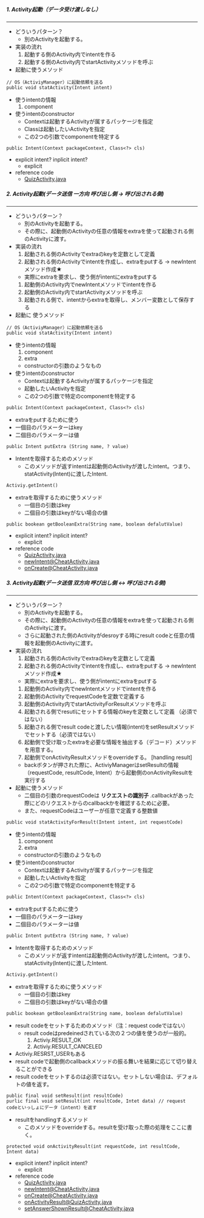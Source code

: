 ##### 1. Activity起動（データ受け渡しなし）
---
- どういうパターン？
  - 別のActivityを起動する。
- 実装の流れ
  1. 起動する側のActivity内でintentを作る
  1. 起動する側のActivity内でstartActivityメソッドを呼ぶ
- 起動に使うメソッド
```
// OS（ActiviyManager）に起動依頼を送る
public void statActivity(Intent intent)
```
- 使うintentの情報
  1. component
- 使うintentのconstructor
    - Contextは起動するActivityが属するパッケージを指定
    - Classは起動したいActivityを指定
    - この2つの引数でcomponentを特定する
```
public Intent(Context packageContext, Class<?> cls)
```
- explicit intent? inplicit intent?
  - explicit
- reference code
  - [QuizActivity.java](https://github.com/mizushou/GeoQuiz/blob/86b79e4063c5737f42432ac6353b125e25fe3b0d/app/src/main/java/com/example/shouhei/geoquiz/QuizActivity.java#L131-L142)

##### 2. Activity起動(データ送信 一方向 呼び出し側 -> 呼び出される側)
---
- どういうパターン？
  - 別のActivityを起動する。
  - その際に、起動側のActivityの任意の情報をextraを使って起動される側のActivityに渡す。
- 実装の流れ
  1. 起動される側のActivityでextraのkeyを定数として定義
  1. 起動される側のActivityでintentを作成し、extraをputする -> newIntentメソッド作成★
    - 実際にextraを要求し、使う側がintentにextraをputする
  1. 起動側のActivity内でnewIntentメソッドでintentを作る
  1. 起動側のActivity内でstartActivityメソッドを呼ぶ
  1. 起動される側で、intentからextraを取得し、メンバー変数として保存する
- 起動に 使うメソッド
```
// OS（ActiviyManager）に起動依頼を送る
public void statActivity(Intent intent)
```
- 使うintentの情報
  1. component
  2. extra
    - constructorの引数のようなもの
- 使うintentのconstructor
    - Contextは起動するActivityが属するパッケージを指定
    - 起動したいActivityを指定
    - この2つの引数で特定のcomponentを特定する
```
public Intent(Context packageContext, Class<?> cls)
```
- extraをputするために使う
- 一個目のパラメーターはkey
- 二個目のパラメーターは値
```
public Intent putExtra (String name, ? value)
```
- Intentを取得するためのメソッド
  - このメソッドが返すintentは起動側のActivityが渡したintent。つまり、statActivity(Intent)に渡したIntent.
```
Activiy.getIntent()
```
- extraを取得するために使うメソッド
  - 一個目の引数はkey
  - 二個目の引数はkeyがない場合の値
```
public bookean getBooleanExtra(String name, boolean defalutValue)
```
- explicit intent? inplicit intent?
  - explicit
- reference code
  - [QuizActivity.java](https://github.com/mizushou/GeoQuiz/blob/86b79e4063c5737f42432ac6353b125e25fe3b0d/app/src/main/java/com/example/shouhei/geoquiz/QuizActivity.java#L131-L142)
  - [newIntent@CheatActivity.java ](https://github.com/mizushou/GeoQuiz/blob/86b79e4063c5737f42432ac6353b125e25fe3b0d/app/src/main/java/com/example/shouhei/geoquiz/CheatActivity.java#L21-L25)
  - [onCreate@CheatActivity.java](https://github.com/mizushou/GeoQuiz/blob/86b79e4063c5737f42432ac6353b125e25fe3b0d/app/src/main/java/com/example/shouhei/geoquiz/CheatActivity.java#L21-L25)


##### 3. Activity起動(データ送信 双方向 呼び出し側 <-> 呼び出される側)
---
- どういうパターン？
  - 別のActivityを起動する。
  - その際に、起動側のActivityの任意の情報をextraを使って起動される側のActivityに渡す。
  - さらに起動された側のActivityがdesroyする時にresult codeと任意の情報を起動側のActivityに渡す。
- 実装の流れ
  1. 起動される側のActivityでextraのkeyを定数として定義
  1. 起動される側のActivityでintentを作成し、extraをputする -> newIntentメソッド作成★
    - 実際にextraを要求し、使う側がintentにextraをputする
  1. 起動側のActivity内でnewIntentメソッドでintentを作る
  1. 起動側のActivityでrequestCodeを定数で定義する
  1. 起動側のActivity内でstartActivityForResultメソッドを呼ぶ
  1. 起動される側でresutlにセットする情報のkeyを定数として定義 （必須ではない）
  1. 起動される側でresult codeと渡したい情報(intent)をsetResultメソッドでセットする（必須ではない）
  1. 起動側で受け取ったextraを必要な情報を抽出する（デコード）メソッドを用意する。
  1. 起動側でonActivityResultメソッドをoverrideする。 [handling result]
    - backボタンが押された際に、ActiviyManagerはsetResultの情報（requestCode, resultCode, Intent）から起動側のonActivityResultを実行する
- 起動に使うメソッド
  - 二個目の引数のrequestCodeは **リクエストの識別子** .callbackがあった際にどのリクエストからのcallbackかを確認するために必要。
  - また、requestCodeはユーザーが任意で定義する整数値
```
public void statActivityForResult(Intent intent, int requestCode)
```
- 使うintentの情報
  1. component
  2. extra
    - constructorの引数のようなもの
- 使うintentのconstructor
    - Contextは起動するActivityが属するパッケージを指定
    - 起動したいActivityを指定
    - この2つの引数で特定のcomponentを特定する
```
public Intent(Context packageContext, Class<?> cls)
```
- extraをputするために使う
- 一個目のパラメーターはkey
- 二個目のパラメーターは値
```
public Intent putExtra (String name, ? value)
```
- Intentを取得するためのメソッド
  - このメソッドが返すintentは起動側のActivityが渡したintent。つまり、statActivity(Intent)に渡したIntent.
```
Activiy.getIntent()
```
- extraを取得するために使うメソッド
  - 一個目の引数はkey
  - 二個目の引数はkeyがない場合の値
```
public bookean getBooleanExtra(String name, boolean defalutValue)
```
- result codeをセットするためのメソッド（注：request codeではない）
  - result codeはpredeinedされている次の２つの値を使うのが一般的。
    1. Activiy.RESULT_OK
    2. Activiy.RESULT_CANCELED
 - Activiy.RESRST_USERもある
 - result codeで起動側のcallbackメソッドの振る舞いを結果に応じて切り替えることができる
 - result codeをセットするのは必須ではない。セットしない場合は、デフォルトの値を返す。
```
public final void setResult(int resultCode)
purlic final void setResult(int resultCode, Intet data) // request codeといっしょにデータ（intent）を返す
```
- resultをhandlingするメソッド
  - このメソッドをoverrideする。resultを受け取った際の処理をここに書く。
```
protected void onActivityResult(int requestCode, int resultCode, Intent data)
```
- explicit intent? inplicit intent?
  - explicit
- reference code
  - [QuizActivity.java](https://github.com/mizushou/GeoQuiz/blob/86b79e4063c5737f42432ac6353b125e25fe3b0d/app/src/main/java/com/example/shouhei/geoquiz/QuizActivity.java#L131-L142)
  - [newIntent@CheatActivity.java ](https://github.com/mizushou/GeoQuiz/blob/86b79e4063c5737f42432ac6353b125e25fe3b0d/app/src/main/java/com/example/shouhei/geoquiz/CheatActivity.java#L21-L25)
  - [onCreate@CheatActivity.java](https://github.com/mizushou/GeoQuiz/blob/86b79e4063c5737f42432ac6353b125e25fe3b0d/app/src/main/java/com/example/shouhei/geoquiz/CheatActivity.java#L21-L25)
  - [onActivityResult@QuizActivity.java](https://github.com/mizushou/GeoQuiz/blob/86b79e4063c5737f42432ac6353b125e25fe3b0d/app/src/main/java/com/example/shouhei/geoquiz/QuizActivity.java#L158-L170)
  - [setAnswerShownResult@CheatActivity.java](https://github.com/mizushou/GeoQuiz/blob/86b79e4063c5737f42432ac6353b125e25fe3b0d/app/src/main/java/com/example/shouhei/geoquiz/CheatActivity.java#L55-L59)

